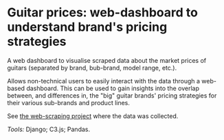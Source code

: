 # Guitar prices: web-dashboard to understand brand's pricing strategies

A web dashboard to visualise scraped data about the market prices of guitars (separated by brand, bub-brand, model range, etc.). 

Allows non-technical users to easily interact with the data through a web-based dashboard. This can be used to gain insights into the overlap between, and differences in, the "big" guitar brands' pricing strategies for their various sub-brands and product lines.

See [the web-scraping project](https://github.com/oliverlambson/guitar_prices_web_scraping) where the data was collected.

*Tools:* Django; C3.js; Pandas.
